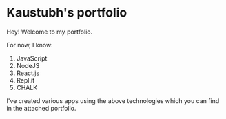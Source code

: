 # Kaustubh's portfolio

Hey! Welcome to my portfolio. 

For now, I know:

1. JavaScript
2. NodeJS
3. React.js
4. Repl.it
5. CHALK

I've created various apps using the above technologies which you can find in the attached portfolio. 
